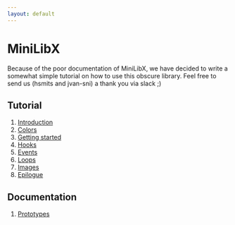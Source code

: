 ```yaml
---
layout: default
---
```


# MiniLibX

Because of the poor documentation of MiniLibX, we have decided to write a
somewhat simple tutorial on how to use this obscure library. Feel free to send
us (hsmits and jvan-sni) a thank you via slack ;)

## Tutorial

1. [Introduction](./minilibx/introduction.html)
2. [Colors](./minilibx/colors.html)
3. [Getting started](./minilibx/getting_started.html)
4. [Hooks](./minilibx/hooks.html)
5. [Events](./minilibx/events.html)
6. [Loops](./minilibx/loops.html)
7. [Images](./minilibx/images.html)
8. [Epilogue](./minilibx/epilogue.html)

## Documentation

1. [Prototypes](./minilibx/prototypes.html)